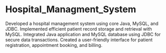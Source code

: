 # Hospital_Managment_System
Developed a hospital management system using core Java, MySQL, and JDBC. Implemented efficient patient record storage and retrieval with MySQL. Integrated Java application and MySQL database using JDBC for secure data transactions. Created a user-friendly interface for patient registration, appointment booking, and billing.
